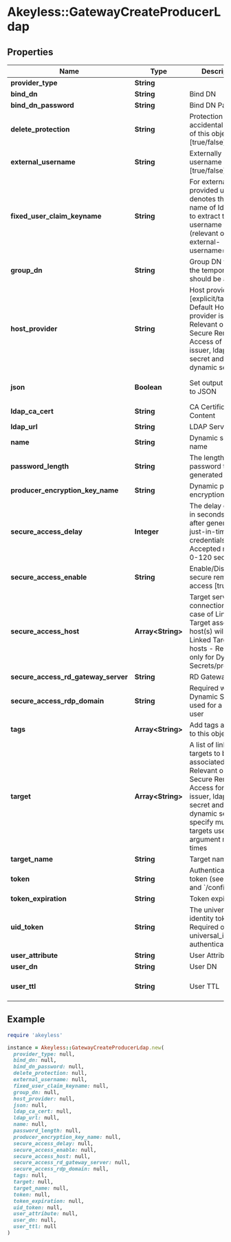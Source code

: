 # Akeyless::GatewayCreateProducerLdap

## Properties

| Name | Type | Description | Notes |
| ---- | ---- | ----------- | ----- |
| **provider_type** | **String** |  | [optional] |
| **bind_dn** | **String** | Bind DN | [optional] |
| **bind_dn_password** | **String** | Bind DN Password | [optional] |
| **delete_protection** | **String** | Protection from accidental deletion of this object [true/false] | [optional] |
| **external_username** | **String** | Externally provided username [true/false] | [optional][default to &#39;false&#39;] |
| **fixed_user_claim_keyname** | **String** | For externally provided users, denotes the key-name of IdP claim to extract the username from (relevant only for external-username&#x3D;true) | [optional][default to &#39;ext_username&#39;] |
| **group_dn** | **String** | Group DN which the temporary user should be added | [optional] |
| **host_provider** | **String** | Host provider type [explicit/target], Default Host provider is explicit, Relevant only for Secure Remote Access of ssh cert issuer, ldap rotated secret and ldap dynamic secret | [optional] |
| **json** | **Boolean** | Set output format to JSON | [optional][default to false] |
| **ldap_ca_cert** | **String** | CA Certificate File Content | [optional] |
| **ldap_url** | **String** | LDAP Server URL | [optional] |
| **name** | **String** | Dynamic secret name |  |
| **password_length** | **String** | The length of the password to be generated | [optional] |
| **producer_encryption_key_name** | **String** | Dynamic producer encryption key | [optional] |
| **secure_access_delay** | **Integer** | The delay duration, in seconds, to wait after generating just-in-time credentials. Accepted range: 0-120 seconds | [optional] |
| **secure_access_enable** | **String** | Enable/Disable secure remote access [true/false] | [optional] |
| **secure_access_host** | **Array&lt;String&gt;** | Target servers for connections (In case of Linked Target association, host(s) will inherit Linked Target hosts - Relevant only for Dynamic Secrets/producers) | [optional] |
| **secure_access_rd_gateway_server** | **String** | RD Gateway server | [optional] |
| **secure_access_rdp_domain** | **String** | Required when the Dynamic Secret is used for a domain user | [optional] |
| **tags** | **Array&lt;String&gt;** | Add tags attached to this object | [optional] |
| **target** | **Array&lt;String&gt;** | A list of linked targets to be associated, Relevant only for Secure Remote Access for ssh cert issuer, ldap rotated secret and ldap dynamic secret, To specify multiple targets use argument multiple times | [optional] |
| **target_name** | **String** | Target name | [optional] |
| **token** | **String** | Authentication token (see &#x60;/auth&#x60; and &#x60;/configure&#x60;) | [optional] |
| **token_expiration** | **String** | Token expiration | [optional] |
| **uid_token** | **String** | The universal identity token, Required only for universal_identity authentication | [optional] |
| **user_attribute** | **String** | User Attribute | [optional] |
| **user_dn** | **String** | User DN | [optional] |
| **user_ttl** | **String** | User TTL | [optional][default to &#39;60m&#39;] |

## Example

```ruby
require 'akeyless'

instance = Akeyless::GatewayCreateProducerLdap.new(
  provider_type: null,
  bind_dn: null,
  bind_dn_password: null,
  delete_protection: null,
  external_username: null,
  fixed_user_claim_keyname: null,
  group_dn: null,
  host_provider: null,
  json: null,
  ldap_ca_cert: null,
  ldap_url: null,
  name: null,
  password_length: null,
  producer_encryption_key_name: null,
  secure_access_delay: null,
  secure_access_enable: null,
  secure_access_host: null,
  secure_access_rd_gateway_server: null,
  secure_access_rdp_domain: null,
  tags: null,
  target: null,
  target_name: null,
  token: null,
  token_expiration: null,
  uid_token: null,
  user_attribute: null,
  user_dn: null,
  user_ttl: null
)
```


